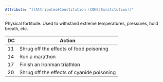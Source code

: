 ```yaml
---
Attribute: "[[Attributes#Constitution [CON]|Constitution]]"
---
```


Physical fortitude.  Used to withstand extreme temperatures, pressures, hold breath, etc.

|**DC**|**Action**|
|---|---|
|11|Shrug off the effects of food poisoning|
|14|Run a marathon|
|17|Finish an Ironman triathlon|
|20|Shrug off the effects of cyanide poisoning|
